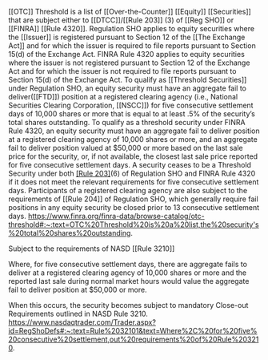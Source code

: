 [[OTC]] Threshold is a list of [[Over-the-Counter]] [[Equity]] [[Securities]] that are subject either to [[DTCC]]/[[Rule 203]] (3) of [[Reg SHO]] or [[FINRA]] [[Rule 4320]]. Regulation SHO applies to equity securities where the [[Issuer]] is registered pursuant to Section 12 of the [[The Exchange Act]] and for which the issuer is required to file reports pursuant to Section 15(d) of the Exchange Act. FINRA Rule 4320 applies to equity securities where the issuer is not registered pursuant to Section 12 of the Exchange Act and for which the issuer is not required to file reports pursuant to Section 15(d) of the Exchange Act. To qualify as [[Threshold Securities]] under Regulation SHO, an equity security must have an aggregate fail to deliver([[FTD]]) position at a registered clearing agency (i.e., National Securities Clearing Corporation, [[NSCC]]) for five consecutive settlement days of 10,000 shares or more that is equal to at least .5% of the security’s total shares outstanding. To qualify as a threshold security under FINRA Rule 4320, an equity security must have an aggregate fail to deliver position at a registered clearing agency of 10,000 shares or more, and an aggregate fail to deliver position valued at $50,000 or more based on the last sale price for the security, or, if not available, the closest last sale price reported for five consecutive settlement days. A security ceases to be a Threshold Security under both [[Rule 203]](c)(6) of Regulation SHO and FINRA Rule 4320 if it does not meet the relevant requirements for five consecutive settlement days. Participants of a registered clearing agency are also subject to the requirements of [[Rule 204]] of Regulation SHO, which generally require fail positions in any equity security be closed prior to 13 consecutive settlement days.
https://www.finra.org/finra-data/browse-catalog/otc-threshold#:~:text=OTC%20Threshold%20is%20a%20list,the%20security's%20total%20shares%20outstanding.

Subject to the requirements of NASD [[Rule 3210]]

Where, for five consecutive settlement days, there are aggregate fails to deliver at a registered clearing agency of 10,000 shares or more and the reported last sale during normal market hours would value the aggregate fail to deliver position at $50,000 or more.

When this occurs, the security becomes subject to mandatory Close-out Requirements outlined in NASD Rule 3210.
https://www.nasdaqtrader.com/Trader.aspx?id=RegShoDefs#:~:text=Rule%2032101&text=Where%2C%20for%20five%20consecutive%20settlement,out%20requirements%20of%20Rule%203210.
